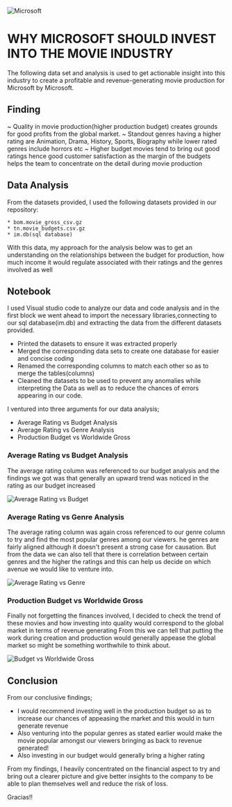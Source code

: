 ![Microsoft](https://img-prod-cms-rt-microsoft-com.akamaized.net/cms/api/am/imageFileData/RE1Mu3b?ver=5c31)
# WHY MICROSOFT SHOULD INVEST INTO THE MOVIE INDUSTRY

The following data set and analysis is used to get actionable insight into this industry to create a profitable and revenue-generating
movie production for Microsoft by Microsoft.

## Finding
    
~ Quality in movie production(higher production budget) creates grounds for good profits from the global market.
~ Standout genres having a higher rating are Animation, Drama, History, Sports, Biography
  while lower rated genres include horrors etc
~ Higher budget movies tend to bring out good ratings hence good customer satisfaction as the margin of the budgets helps the team to concentrate on the detail during movie production

## Data Analysis

From the datasets provided, I used the following datasets provided in our repository:

    * bom.movie_gross_csv.gz
    * tn.movie_budgets.csv.gz
    * im.db(sql database)

With this data, my approach for the analysis below was to get 
an understanding on the relationships between the budget for production,
how much income it would regulate associated with their ratings and the genres 
involved as well

## Notebook

I used Visual studio code to analyze our data and code analysis and in the first block we 
went ahead to import the necessary libraries,connecting to our sql database(im.db) 
and extracting the data from the different datasets provided.
* Printed the datasets to ensure it was extracted properly
* Merged the corresponding data sets to create one database for easier and concise coding
* Renamed the corresponding columns to match each other so as to merge the tables(columns)
* Cleaned the datasets to be used to prevent any anomalies while interpreting the Data 
as well as to reduce the chances of errors appearing in our code.

I ventured into three arguments for our data analysis;
* Average Rating vs Budget Analysis
* Average Rating vs Genre Analysis
* Production Budget vs Worldwide Gross

### Average Rating vs Budget Analysis

The average rating column was referenced to our budget analysis and the findings we got was that 
generally an upward trend was noticed in the rating as our budget increased

![Average Rating vs Budget](C:\Users\amutu\OneDrive\Desktop\Moringa\Project\dsc-phase-1-project-v2-4\output.png)

### Average Rating vs Genre Analysis

The average rating column was again cross referenced to our genre column to try and 
find the most popular genres among our viewers.
he genres are fairly aligned although it doesn't present a strong case for causation. But from the data we can also tell that there is correlation between certain genres and the higher the ratings and this can help us decide on which avenue we would like to venture
into.

![Average Rating vs Genre](C:\Users\amutu\OneDrive\Desktop\Moringa\Project\dsc-phase-1-project-v2-4\output3.png)

### Production Budget vs Worldwide Gross

Finally not forgetting the finances involved, I decided to check the trend of these movies
and how investing into quality would correspond to the global market in terms of revenue generating
From this we can tell that putting the work during creation and production would generally 
appease the global market so might be something worthwhile to think about.

![Budget vs Worldwide Gross](C:\Users\amutu\OneDrive\Desktop\Moringa\Project\dsc-phase-1-project-v2-4\output2.png)

## Conclusion

From our conclusive findings; 
* I would recommend investing well in the production budget
so as to increase our chances of appeasing the market and this would in turn generate revenue
* Also venturing into the popular genres as stated earlier would make the movie popular amongst
our viewers bringing as back to revenue generated!
* Also investing in our budget would generally bring a higher rating

From my findings, I heavily concentrated on the financial aspect to try and bring out a clearer picture
and give better insights to the company to be able to plan themselves well and reduce
the risk of loss.

Gracias!!
